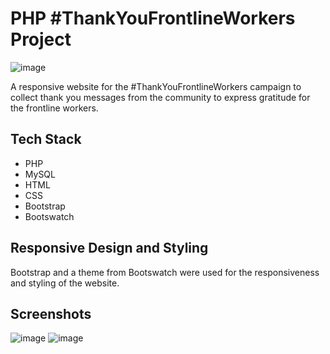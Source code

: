 # PHP #ThankYouFrontlineWorkers Project
![image](https://user-images.githubusercontent.com/71687298/194402137-476d8e2e-899c-48cb-ab4f-e3b64790bfcc.png)

A responsive website for the #ThankYouFrontlineWorkers campaign to collect thank you messages from the community to express gratitude for the frontline workers. 

## Tech Stack

- PHP
- MySQL
- HTML
- CSS
- Bootstrap
- Bootswatch

## Responsive Design and Styling
Bootstrap and a theme from Bootswatch were used for the responsiveness and styling of the website.

## Screenshots
![image](https://user-images.githubusercontent.com/71687298/194402176-969f1df4-11d0-47cd-a3ad-09d70a5fb405.png)
![image](https://user-images.githubusercontent.com/71687298/194402200-26f3f0ba-7baf-4a02-a5df-1ed9631399c8.png)

